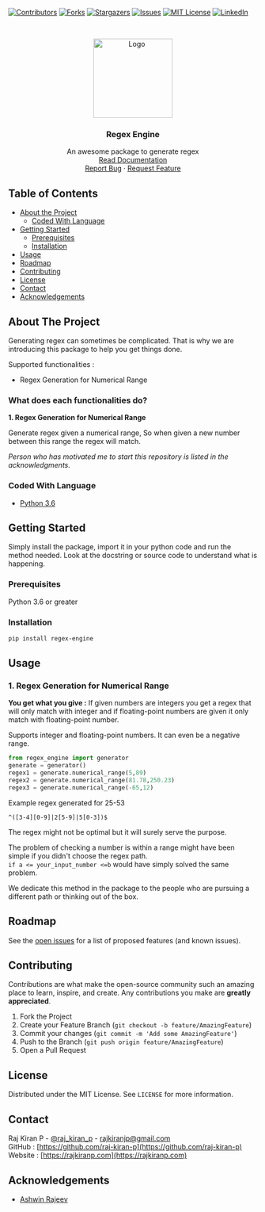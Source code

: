 <!-- PROJECT SHIELDS -->
[![Contributors][contributors-shield]][contributors-url]
[![Forks][forks-shield]][forks-url]
[![Stargazers][stars-shield]][stars-url]
[![Issues][issues-shield]][issues-url]
[![MIT License][license-shield]][license-url]
[![LinkedIn][linkedin-shield]][linkedin-url]



<!-- PROJECT LOGO -->
<br />
<p align="center">
  <a href="https://github.com/raj-kiran-p/regex_engine">
    <img src="https://static.wixstatic.com/media/03a041_a8d70333218e4f2691fb6a30d7219923~mv2.png/v1/fill/w_200,h_200/regex-engine.png" alt="Logo" width="160" height="160">
  </a>
  <h3 align="center">Regex Engine</h3>
  <p align="center">
    An awesome package to generate regex
    <br>
    <a href="https://regex-engine.readthedocs.io">Read Documentation</a>
    <br>
    <a href="https://github.com/raj-kiran-p/regex_engine/issues">Report Bug</a>
    ·
    <a href="https://github.com/raj-kiran-p/regex_engine/issues">Request Feature</a>
  </p>
</p>



<!-- TABLE OF CONTENTS -->
## Table of Contents

* [About the Project](#about-the-project)
  * [Coded With Language](#coded-with-language)
* [Getting Started](#getting-started)
  * [Prerequisites](#prerequisites)
  * [Installation](#installation)
* [Usage](#usage)
* [Roadmap](#roadmap)
* [Contributing](#contributing)
* [License](#license)
* [Contact](#contact)
* [Acknowledgements](#acknowledgements)



<!-- ABOUT THE PROJECT -->
## About The Project

Generating regex can sometimes be complicated. That is why we are introducing this package to help you get things done.

Supported functionalities : 
- Regex Generation for Numerical Range

### What does each functionalities do?

__1. Regex Generation for Numerical Range__   

Generate regex given a numerical range, So when given a new number between this range the regex will match.

_Person who has motivated me to start this repository is listed in the acknowledgments._

### Coded With Language
* [Python 3.6](https://python.org)



<!-- GETTING STARTED -->
## Getting Started

Simply install the package, import it in your python code and run the method needed.
Look at the docstring or source code to understand what is happening. 

### Prerequisites

Python 3.6 or greater


### Installation

```sh
pip install regex-engine
```


<!-- USAGE EXAMPLES -->
## Usage

### 1. Regex Generation for Numerical Range

__You get what you give :__ If given numbers are integers you get a regex that will only match with integer and if floating-point numbers are given it only match with floating-point number.

Supports integer and floating-point numbers. It can even be a negative range.

```python
from regex_engine import generator
generate = generator()
regex1 = generate.numerical_range(5,89)
regex2 = generate.numerical_range(81.78,250.23)
regex3 = generate.numerical_range(-65,12)
```
Example regex generated for 25-53
```
^([3-4][0-9]|2[5-9]|5[0-3])$
```

The regex might not be optimal but it will surely serve the purpose.

The problem of checking a number is within a range might have been simple if you didn't choose the regex path.   
`if a <= your_input_number <=b` would have simply solved the same problem.

We dedicate this method in the package to the people who are pursuing a different path or thinking out of the box.



<!-- ROADMAP -->
## Roadmap

See the [open issues](https://github.com/raj-kiran-p/regex_engine/issues) for a list of proposed features (and known issues).



<!-- CONTRIBUTING -->
## Contributing

Contributions are what make the open-source community such an amazing place to learn, inspire, and create. Any contributions you make are **greatly appreciated**.

1. Fork the Project
2. Create your Feature Branch (`git checkout -b feature/AmazingFeature`)
3. Commit your changes (`git commit -m 'Add some AmazingFeature'`)
4. Push to the Branch (`git push origin feature/AmazingFeature`)
5. Open a Pull Request



<!-- LICENSE -->
## License

Distributed under the MIT License. See `LICENSE` for more information.



<!-- CONTACT -->
## Contact

Raj Kiran P - [@raj_kiran_p](http://www.twitter.com/raj_kiran_p) - rajkiranjp@gmail.com   
GitHub : [https://github.com/raj-kiran-p](https://github.com/raj-kiran-p)   
Website : [https://rajkiranp.com](https://rajkiranp.com)


<!-- ACKNOWLEDGEMENTS -->
## Acknowledgements

* [Ashwin Rajeev](https://github.com/ashwin-rajeev)



<!-- MARKDOWN LINKS & IMAGES -->
<!-- https://www.markdownguide.org/basic-syntax/#reference-style-links -->
[contributors-shield]: https://img.shields.io/github/contributors/raj-kiran-p/regex_engine?style=flat-square
[contributors-url]: https://github.com/raj-kiran-p/regex_engine/graphs/contributors
[forks-shield]: https://img.shields.io/github/forks/raj-kiran-p/regex_engine?style=flat-square
[forks-url]: https://github.com/raj-kiran-p/regex_engine/network/members
[stars-shield]: https://img.shields.io/github/stars/raj-kiran-p/regex_engine?style=flat-square
[stars-url]: https://github.com/raj-kiran-p/regex_engine/stargazers
[issues-shield]: https://img.shields.io/github/issues/raj-kiran-p/regex_engine?style=flat-square
[issues-url]: https://github.com/raj-kiran-p/regex_engine/issues
[license-shield]: https://img.shields.io/github/license/raj-kiran-p/regex_engine?style=flat-square
[license-url]: https://github.com/raj-kiran-p/regex_engine/blob/master/LICENSE.txt
[linkedin-shield]: https://img.shields.io/badge/-LinkedIn-black.svg?style=flat-square&logo=linkedin&colorB=555
[linkedin-url]: https://linkedin.com/in/rajkiranjp
